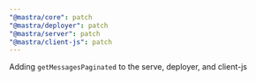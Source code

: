 ```yaml
---
"@mastra/core": patch
"@mastra/deployer": patch
"@mastra/server": patch
"@mastra/client-js": patch
---
```


Adding `getMessagesPaginated` to the serve, deployer, and client-js
